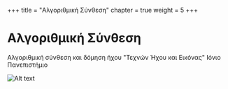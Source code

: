 +++
title = "Αλγοριθμική Σύνθεση"
chapter = true
weight = 5
+++


# Αλγοριθμική Σύνθεση 

Αλγοριθμική σύνθεση και δόμηση ήχου "Τεχνών Ήχου και Εικόνας"
Ιόνιο Πανεπιστήμιο


![Alt text][id]

[id]: https://orig00.deviantart.net/572b/f/2013/009/6/8/abstract_dance_01_by_basmur-d5qzt2m.jpg "Fragments"



